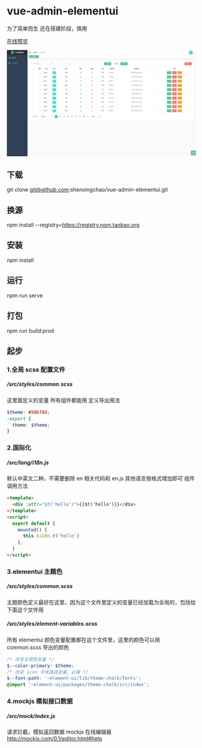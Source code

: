 # vue-admin-elementui

为了简单而生
还在搭建阶段，慎用

[在线预览](https://shenxingchao.github.io/vue-admin-elementui)

![预览](https://github.com/shenxingchao/vue-admin-elementui/blob/master/src/assets/preview.png)

## 下载

git clone git@github.com:shenxingchao/vue-admin-elementui.git

## 换源

npm install --registry=https://registry.npm.taobao.org

## 安装

npm install

## 运行

npm run serve

## 打包

npm run build:prod

## 起步

### 1.全局 scss 配置文件

##### /src/styles/common.scss

这里面定义的变量 所有组件都能用 定义导出用法

```scss
$theme: #50bf8d;
:export {
  theme: $theme;
}
```

### 2.国际化

##### /src/lang/i18n.js

默认中英文二种，不需要删除 en 相关代码和 en.js
其他语言按格式增加即可
组件调用方法

```html
<template>
  <div :attr="$t('hello')">{{$t('hello')}}</div>
</template>
<script>
  export default {
    mounted() {
      this.$i18n.t('hello')
    },
  }
</script>
```

### 3.elementui 主题色

##### /src/styles/common.scss

主题颜色定义最好在这里，因为这个文件里定义的变量已经加载为全局的，包括给下面这个文件用

##### /src/styles/element-variables.scss

所有 elementui 颜色变量配置都在这个文件里，这里的颜色可以用 common.scss 导出的颜色

```scss
/* 改变主题色变量 */
$--color-primary: $theme;
/* 改变 icon 字体路径变量，必需 */
$--font-path: '~element-ui/lib/theme-chalk/fonts';
@import '~element-ui/packages/theme-chalk/src/index';
```

### 4.mockjs 模拟接口数据

##### /src/mock/index.js

请求拦截，模拟返回数据
mockjs 在线编辑器 http://mockjs.com/0.1/editor.html#help
